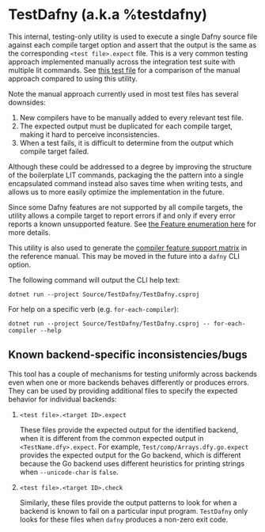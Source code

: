 # TestDafny (a.k.a %testdafny)

This internal, testing-only utility is used to execute a single Dafny source file against each compile target option and assert that the output
is the same as the corresponding `<test file>.expect` file. This is a very common testing approach implemented manually across the integration test suite with multiple
lit commands. See [this test file](../../Test/metatests/ConsistentWhenSupported.dfy) for a comparison of the manual approach
compared to using this utility.

Note the manual approach currently used in most test files has several downsides:

1. New compilers have to be manually added to every relevant test file.
2. The expected output must be duplicated for each compile target, making it hard to perceive inconsistencies.
3. When a test fails, it is difficult to determine from the output which compile target failed.

Although these could be addressed to a degree by improving the structure of the boilerplate LIT commands,
packaging the the pattern into a single encapsulated command instead also saves time when writing tests, and allows us to
more easily optimize the implementation in the future.

Since some Dafny features are not supported by all compile targets,
the utility allows a compile target to report errors if and only if every error reports a known unsupported feature.
See [the Feature enumeration here](../Dafny/Feature.cs) for more details.

This utility is also used to generate the [compiler feature support matrix](https://dafny.org/latest/DafnyRef/DafnyRef#sec-supported-features-by-target-language) in the reference manual. This may be moved in the future into
a `dafny` CLI option.

The following command will output the CLI help text:

```
dotnet run --project Source/TestDafny/TestDafny.csproj
```

For help on a specific verb (e.g. `for-each-compiler`):

```
dotnet run --project Source/TestDafny/TestDafny.csproj -- for-each-compiler --help
```

## Known backend-specific inconsistencies/bugs

This tool has a couple of mechanisms for testing uniformly across backends
even when one or more backends behaves differently or produces errors.
They can be used by providing additional files to specify the expected behavior
for individual backends:

1. `<test file>.<target ID>.expect`

   These files provide the expected output for the identified backend,
   when it is different from the common expected output in `<TestName.dfy>.expect`.
   For example, `Test/comp/Arrays.dfy.go.expect` provides the expected output for the Go backend,
   which is different because the Go backend uses different heuristics for printing strings
   when `--unicode-char` is `false`.

2. `<test file>.<target ID>.check`

   Similarly, these files provide the output patterns to look for
   when a backend is known to fail on a particular input program.
   `TestDafny` only looks for these files when `dafny` produces a non-zero exit code.
